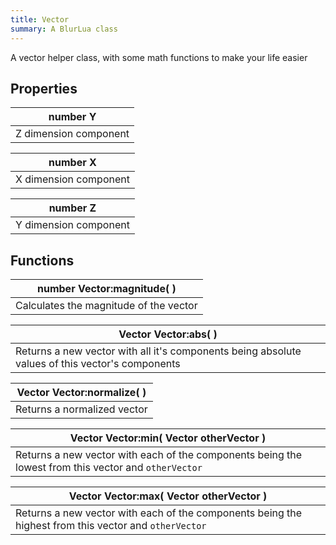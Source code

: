 ```yaml
---
title: Vector
summary: A BlurLua class
---
```



A vector helper class, with some math functions to make your life easier

## Properties
| **number** Y |
| --------------------- |
| Z dimension component     |

| **number** X |
| --------------------- |
| X dimension component     |

| **number** Z |
| --------------------- |
| Y dimension component     |

## Functions
| **number** Vector:magnitude(  )  |
| ------------------- |
| Calculates the magnitude of the vector |



| **Vector** Vector:abs(  )  |
| ------------------- |
| Returns a new vector with all it's components being absolute values of this vector's components |



| **Vector** Vector:normalize(  )  |
| ------------------- |
| Returns a normalized vector |



| **Vector** Vector:min( **Vector** otherVector )  |
| ------------------- |
| Returns a new vector with each of the components being the lowest from this vector and `otherVector` |



| **Vector** Vector:max( **Vector** otherVector )  |
| ------------------- |
| Returns a new vector with each of the components being the highest from this vector and `otherVector` |



